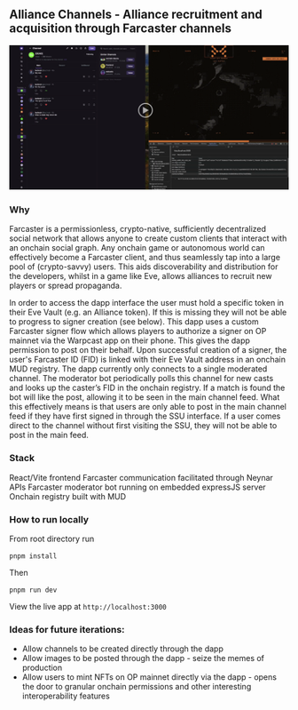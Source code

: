 ## Alliance Channels - Alliance recruitment and acquisition through Farcaster channels

[![Watch the video](images/video_thumbnail.png)](https://drive.google.com/file/d/1CbWx0xnZsNqqimkkgv1jT62davNxzU9b/view?usp=drive_link)


### Why
Farcaster is a permissionless, crypto-native, sufficiently decentralized social network that allows anyone to create custom clients that interact with an onchain social graph. Any onchain game or autonomous world can effectively become a Farcaster client, and thus seamlessly tap into a large pool of (crypto-savvy) users. This aids discoverability and distribution for the developers, whilst in a game like Eve, allows alliances to recruit new players or spread propaganda.

In order to access the dapp interface the user must hold a specific token in their Eve Vault (e.g. an Alliance token). If this is missing they will not be able to progress to signer creation (see below).
This dapp uses a custom Farcaster signer flow which allows players to authorize a signer on OP mainnet via the Warpcast app on their phone. This gives the dapp permission to post on their behalf.
Upon successful creation of a signer, the user's Farcaster ID (FID) is linked with their Eve Vault address in an onchain MUD registry.
The dapp currently only connects to a single moderated channel. The moderator bot periodically polls this channel for new casts and looks up the caster’s FID in the onchain registry. If a match is found the bot will like the post, allowing it to be seen in the main channel feed.
What this effectively means is that users are only able to post in the main channel feed if they have first signed in through the SSU interface. If a user comes direct to the channel without first visiting the SSU, they will not be able to post in the main feed.

### Stack
React/Vite frontend
Farcaster communication facilitated through Neynar APIs
Farcaster moderator bot running on embedded expressJS server
Onchain registry built with MUD

### How to run locally
From root directory run
```
pnpm install
```
Then 
```
pnpm run dev
```
View the live app at ```http://localhost:3000```

### Ideas for future iterations:
- Allow channels to be created directly through the dapp
- Allow images to be posted through the dapp - seize the memes of production
- Allow users to mint NFTs on OP mainnet directly via the dapp - opens the door to granular onchain permissions and other interesting interoperability features